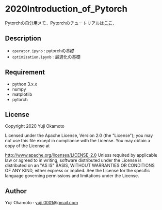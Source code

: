 2020Introduction_of_Pytorch
===
Pytorchの自分用メモ．Pytorchのチュートリアルは[ここ](https://pytorch.org/tutorials/)．

## Description
- ``operator.ipynb`` : pytorchの基礎
- ``optimization.ipynb`` : 最適化の基礎

## Requirement
 
- python 3.x.x
- numpy 
- matplotlib
- pytorch

## License

Copyright 2020 Yuji Okamoto

Licensed under the Apache License, Version 2.0 (the "License"); you may not use this file except in compliance with the License. You may obtain a copy of the License at

   http://www.apache.org/licenses/LICENSE-2.0
Unless required by applicable law or agreed to in writing, software distributed under the License is distributed on an "AS IS" BASIS, WITHOUT WARRANTIES OR CONDITIONS OF ANY KIND, either express or implied. See the License for the specific language governing permissions and limitations under the License.

## Author
Yuji Okamoto : yuji.0001@gmail.com